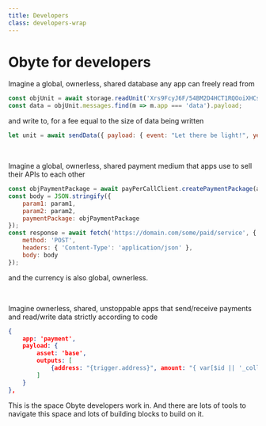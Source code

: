 ```yaml
---
title: Developers
class: developers-wrap
---
```


# Obyte for developers

<p class="bullet">Imagine a global, ownerless, shared database any app can freely read from</p>

```js
const objUnit = await storage.readUnit('Xrs9FcyJ6F/54BM2D4HCT1RQOoiXHCs/AlNRd/dNXoo=');
const data = objUnit.messages.find(m => m.app === 'data').payload;
```

<p class="bullet-padding">and write to, for a fee equal to the size of data being written</p>

```js
let unit = await sendData({ payload: { event: "Let there be light!", year: 0 } });
```
<br>

<p class="bullet">Imagine a global, ownerless, shared payment medium that apps use to sell their APIs to each other</p>

```js
const objPaymentPackage = await payPerCallClient.createPaymentPackage(amount);
const body = JSON.stringify({
    param1: param1,
    param2: param2,
    paymentPackage: objPaymentPackage
});
const response = await fetch('https://domain.com/some/paid/service', {
    method: 'POST',
    headers: { 'Content-Type': 'application/json' },
    body: body
});
```

<p class="bullet-padding">and the currency is also global, ownerless.</p>

<br>

<p class="bullet">Imagine ownerless, shared, unstoppable apps that send/receive payments and read/write data strictly according to code</p>

```json
{
    app: 'payment',
    payload: {
        asset: 'base',
        outputs: [
            {address: "{trigger.address}", amount: "{ var[$id || '_collateral'] }"}
        ]
    }
},
```

<p class="bullet-padding">This is the space Obyte developers work in. And there are lots of tools to navigate this space and lots of building blocks to build on it.</p>

<br>
<br>

